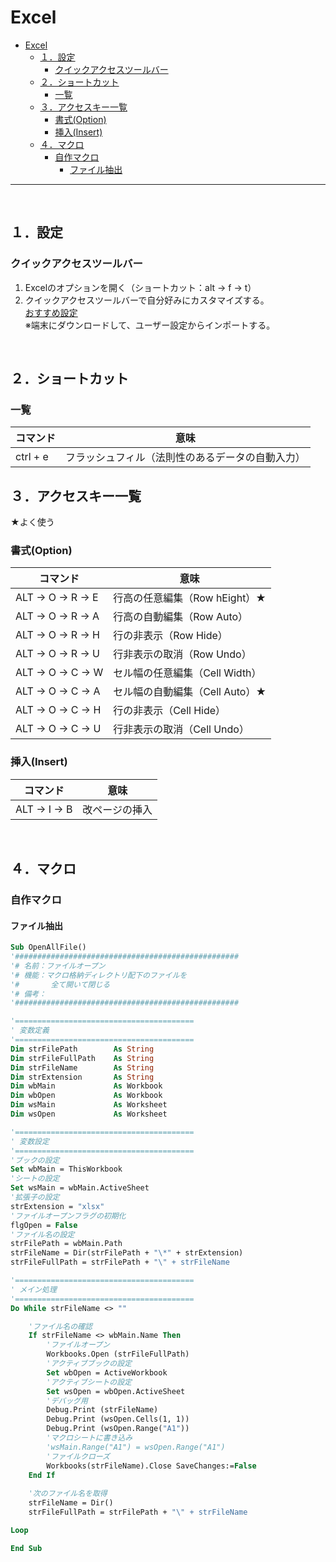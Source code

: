 # Excel

<!-- TOC -->

- [Excel](#excel)
  - [１．設定](#１設定)
    - [クイックアクセスツールバー](#クイックアクセスツールバー)
  - [２．ショートカット](#２ショートカット)
    - [一覧](#一覧)
  - [３．アクセスキー一覧](#３アクセスキー一覧)
    - [書式(Option)](#書式option)
    - [挿入(Insert)](#挿入insert)
  - [４．マクロ](#４マクロ)
    - [自作マクロ](#自作マクロ)
      - [ファイル抽出](#ファイル抽出)

<!-- /TOC -->
---
<br>

## １．設定

### クイックアクセスツールバー
1. Excelのオプションを開く（ショートカット：alt → f → t）
2. クイックアクセスツールバーで自分好みにカスタマイズする。<br>
[おすすめ設定](Excel%20Customizations.exportedUI)  
※端末にダウンロードして、ユーザー設定からインポートする。
<br>

## ２．ショートカット
### 一覧
| コマンド | 意味 |
| ---- | ---- |
| ctrl + e | フラッシュフィル（法則性のあるデータの自動入力） |

## ３．アクセスキー一覧

★よく使う

### 書式(Option)
| コマンド | 意味 |
| ---- | ---- |
| ALT → O → R → E | 行高の任意編集（Row hEight）★ |
| ALT → O → R → A | 行高の自動編集（Row Auto） |
| ALT → O → R → H | 行の非表示（Row Hide） |
| ALT → O → R → U | 行非表示の取消（Row Undo） |
| ALT → O → C → W | セル幅の任意編集（Cell Width） |
| ALT → O → C → A | セル幅の自動編集（Cell Auto）★ |
| ALT → O → C → H | 行の非表示（Cell Hide） |
| ALT → O → C → U | 行非表示の取消（Cell Undo） |

### 挿入(Insert)
|  コマンド  |  意味  |
| ---- | ---- |
| ALT → I → B | 改ページの挿入 |

<br>

## ４．マクロ

### 自作マクロ

#### ファイル抽出

```vb
Sub OpenAllFile()
'##################################################
'# 名前：ファイルオープン
'# 機能：マクロ格納ディレクトリ配下のファイルを
'#       全て開いて閉じる
'# 備考：
'##################################################

'========================================
' 変数定義
'========================================
Dim strFilePath        As String
Dim strFileFullPath    As String
Dim strFileName        As String
Dim strExtension       As String
Dim wbMain             As Workbook
Dim wbOpen             As Workbook
Dim wsMain             As Worksheet
Dim wsOpen             As Worksheet

'========================================
' 変数設定
'========================================
'ブックの設定
Set wbMain = ThisWorkbook
'シートの設定
Set wsMain = wbMain.ActiveSheet
'拡張子の設定
strExtension = "xlsx"
'ファイルオープンフラグの初期化
flgOpen = False
'ファイル名の設定
strFilePath = wbMain.Path
strFileName = Dir(strFilePath + "\*" + strExtension)
strFileFullPath = strFilePath + "\" + strFileName

'========================================
' メイン処理
'========================================
Do While strFileName <> ""

    'ファイル名の確認
    If strFileName <> wbMain.Name Then
        'ファイルオープン
        Workbooks.Open (strFileFullPath)
        'アクティブブックの設定
        Set wbOpen = ActiveWorkbook
        'アクティブシートの設定
        Set wsOpen = wbOpen.ActiveSheet
        'デバッグ用
        Debug.Print (strFileName)
        Debug.Print (wsOpen.Cells(1, 1))
        Debug.Print (wsOpen.Range("A1"))
        'マクロシートに書き込み
        'wsMain.Range("A1") = wsOpen.Range("A1")
        'ファイルクローズ
        Workbooks(strFileName).Close SaveChanges:=False
    End If
    
    '次のファイル名を取得
    strFileName = Dir()
    strFileFullPath = strFilePath + "\" + strFileName

Loop

End Sub
```

<br>
